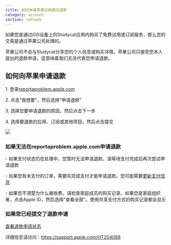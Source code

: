 ```yaml
---
title: 如何申请苹果应用商店退款
category: account
section: refunds 
---
```

如果您是通过iOS设备上的Studycat应用内购买了免费试用或订阅服务，那么您的交易是通过苹果公司处理的。

苹果公司不会与Studycat分享您的个人信息或购买详情。苹果公司只接受您本人提出的退款申请，这意味着我们无法代表您申请退款。


## 如何向苹果申请退款

1\. 登录[reportaproblem.apple.com](https://reportaproblem.apple.com/)

2\. 点击"我想要"，然后选择"申请退款"

3\. 选择您要申请退款的原因，然后点击下一步

4\. 选择要退款的应用、订阅或其他项目，然后点击提交


​![](/attachments/token/EIRFxjZzzik6OVcPJeEE4MFaP/?name=ios14-iphone-12-pro-safari-report-a-problem.png)​


### 如果无法在reportaproblem.apple.com申请退款

\- 如果支付状态仍在处理中，您暂时无法申请退款。请等待支付完成后再次尝试申请退款

\- 如果您有未支付的订单，需要先完成支付才能申请退款。您可能需要[更新支付信息](https://support.apple.com/kb/HT201266)

\- 如果您不清楚为什么被收费，请检查家庭成员的购买记录。如果您是家庭组织者，点击Apple ID，然后选择"查看全部"。使用共享支付方式的购买记录都会显示


### 如果您已经提交了退款申请

[查看退款申请状态](https://support.apple.com/kb/HT210904)


详细信息请访问：<https://support.apple.com/HT204088>